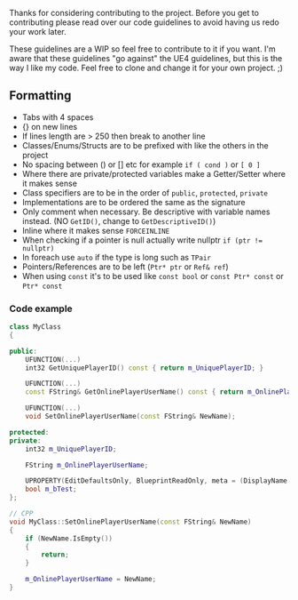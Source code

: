 Thanks for considering contributing to the project. Before you get to contributing please read over our code guidelines to avoid having us redo your work later. 

These guidelines are a WIP so feel free to contribute to it if you want. I'm aware that these guidelines "go against" the UE4 guidelines, but this is the way I like my code. Feel free to clone and change it for your own project. ;)

## Formatting
- Tabs with 4 spaces
- {} on new lines
- If lines length are > 250 then break to another line
- Classes/Enums/Structs are to be prefixed with like the others in the project
- No spacing between () or [] etc for example `if ( cond )` or `[ 0 ]`
- Where there are private/protected variables make a Getter/Setter where it makes sense
- Class specifiers are to be in the order of `public`, `protected`, `private`
- Implementations are to be ordered the same as the signature
- Only comment when necessary. Be descriptive with variable names instead. (NO `GetID()`, change to `GetDescriptiveID()`)
- Inline where it makes sense `FORCEINLINE`
- When checking if a pointer is null actually write nullptr `if (ptr != nullptr)`
- In foreach use `auto` if the type is long such as `TPair`
- Pointers/References are to be left (`Ptr* ptr` or `Ref& ref`)
- When using `const` it's to be used like `const bool` or `const Ptr* const` or `Ptr* const`


### Code example
```cpp
class MyClass
{

public:
    UFUNCTION(...)
    int32 GetUniquePlayerID() const { return m_UniquePlayerID; }

    UFUNCTION(...)
    const FString& GetOnlinePlayerUserName() const { return m_OnlinePlayerUserName; }

    UFUNCTION(...)
    void SetOnlinePlayerUserName(const FString& NewName);

protected:
private:
    int32 m_UniquePlayerID;

    FString m_OnlinePlayerUserName;

    UPROPERTY(EditDefaultsOnly, BlueprintReadOnly, meta = (DisplayName = "bTest"))
    bool m_bTest;
};

// CPP
void MyClass::SetOnlinePlayerUserName(const FString& NewName)
{
    if (NewName.IsEmpty()) 
    {
        return;
    }

    m_OnlinePlayerUserName = NewName;
}
```

